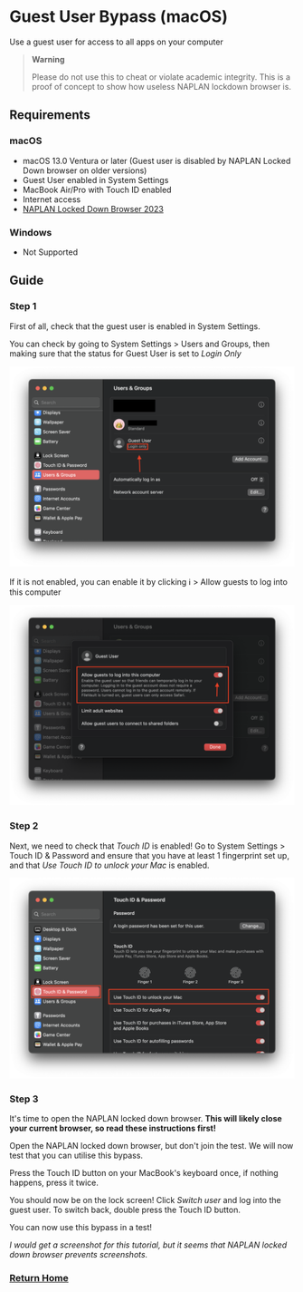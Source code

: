 # Guest User Bypass (macOS)
Use a guest user for access to all apps on your computer
> **Warning**
>
> Please do not use this to cheat or violate academic integrity. This is a proof of concept to show how useless NAPLAN lockdown browser is.

## Requirements
### macOS
- macOS 13.0 Ventura or later (Guest user is disabled by NAPLAN Locked Down browser on older versions)
- Guest User enabled in System Settings
- MacBook Air/Pro with Touch ID enabled
- Internet access
- [NAPLAN Locked Down Browser 2023](https://pages.assessform.edu.au/uploads/files/Release/NAP%20Locked%20down%20browser%20-%20Release%20-%205.3.0.pkg)

### Windows
- Not Supported


## Guide

### Step 1
First of all, check that the guest user is enabled in System Settings.

You can check by going to System Settings > Users and Groups, then making sure that the status for Guest User is set to *Login Only*

![Guest user enabled](../../assets/guest-user-enabled.png)

If it is not enabled, you can enable it by clicking ℹ️ > Allow guests to log into this computer

![Enabling Guest users](../../assets/enable-guest-user.png)

### Step 2
Next, we need to check that *Touch ID* is enabled! Go to System Settings > Touch ID & Password and ensure that you have at least 1 fingerprint set up, and that *Use Touch ID to unlock your Mac* is enabled.

![Touch ID enabled](../../assets/touchid-enabled.png)

### Step 3
It's time to open the NAPLAN locked down browser. **This will likely close your current browser, so read these instructions first!**

Open the NAPLAN locked down browser, but don't join the test. We will now test that you can utilise this bypass.

Press the Touch ID button on your MacBook's keyboard once, if nothing happens, press it twice.

You should now be on the lock screen! Click *Switch user* and log into the guest user. To switch back, double press the Touch ID button.

You can now use this bypass in a test!

*I would get a screenshot for this tutorial, but it seems that NAPLAN locked down browser prevents screenshots.*

### [Return Home](../../README.md)
